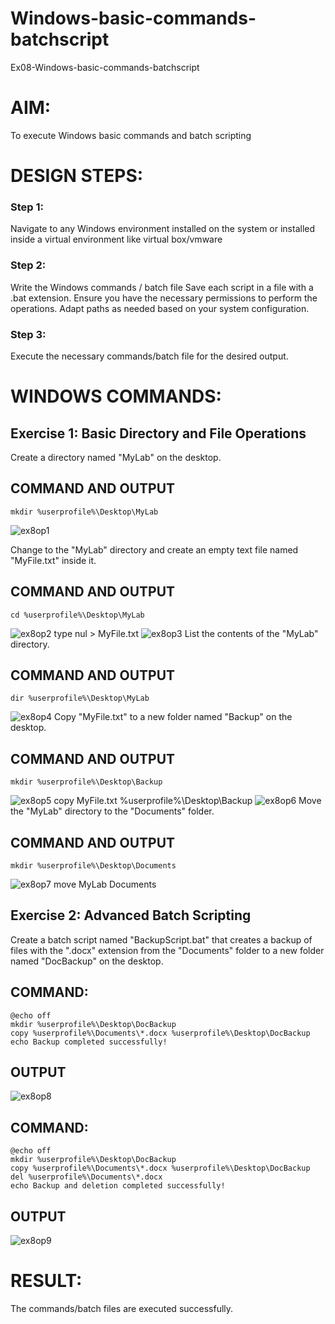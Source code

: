 # Windows-basic-commands-batchscript
Ex08-Windows-basic-commands-batchscript

# AIM:
To execute Windows basic commands and batch scripting

# DESIGN STEPS:

### Step 1:

Navigate to any Windows environment installed on the system or installed inside a virtual environment like virtual box/vmware 

### Step 2:

Write the Windows commands / batch file
Save each script in a file with a .bat extension.
Ensure you have the necessary permissions to perform the operations.
Adapt paths as needed based on your system configuration.
### Step 3:

Execute the necessary commands/batch file for the desired output. 




# WINDOWS COMMANDS:
## Exercise 1: Basic Directory and File Operations
Create a directory named "MyLab" on the desktop.


## COMMAND AND OUTPUT
```
mkdir %userprofile%\Desktop\MyLab
```
![ex8op1](https://github.com/Rithviknathan/Windows-basic-commands-batchscript/assets/148410509/983b92c5-927e-4594-bb9c-414eafbd5388)

Change to the "MyLab" directory and create an empty text file named "MyFile.txt" inside it.


## COMMAND AND OUTPUT
```
cd %userprofile%\Desktop\MyLab
```
![ex8op2](https://github.com/Rithviknathan/Windows-basic-commands-batchscript/assets/148410509/62cd5c3c-b3e9-4718-92f0-c9c4b3c5afe7)
type nul > MyFile.txt
![ex8op3](https://github.com/Rithviknathan/Windows-basic-commands-batchscript/assets/148410509/567f6dd8-1dca-4a1f-8b73-b8dbc412c15a)
List the contents of the "MyLab" directory.
## COMMAND AND OUTPUT
```
dir %userprofile%\Desktop\MyLab
```
![ex8op4](https://github.com/Rithviknathan/Windows-basic-commands-batchscript/assets/148410509/1b050a53-f233-4122-9f6c-c384a3c16a4b)
Copy "MyFile.txt" to a new folder named "Backup" on the desktop.

## COMMAND AND OUTPUT
```
mkdir %userprofile%\Desktop\Backup
```
![ex8op5](https://github.com/Rithviknathan/Windows-basic-commands-batchscript/assets/148410509/643757f7-cfd7-4157-91b7-18d666d816b9)
copy MyFile.txt %userprofile%\Desktop\Backup
![ex8op6](https://github.com/Rithviknathan/Windows-basic-commands-batchscript/assets/148410509/c93b410f-81e1-47b2-9a1d-d7075ec12067)
Move the "MyLab" directory to the "Documents" folder.
## COMMAND AND OUTPUT
```
mkdir %userprofile%\Desktop\Documents
```
![ex8op7](https://github.com/Rithviknathan/Windows-basic-commands-batchscript/assets/148410509/bdfe8c59-5ddb-422c-bf91-97ee1d72087e)
move MyLab Documents

## Exercise 2: Advanced Batch Scripting
Create a batch script named "BackupScript.bat" that creates a backup of files with the ".docx" extension from the "Documents" folder to a new folder named "DocBackup" on the desktop.
## COMMAND:
```
@echo off
mkdir %userprofile%\Desktop\DocBackup
copy %userprofile%\Documents\*.docx %userprofile%\Desktop\DocBackup
echo Backup completed successfully!
```
## OUTPUT
![ex8op8](https://github.com/Rithviknathan/Windows-basic-commands-batchscript/assets/148410509/21b870bf-e1a9-4ca9-87ed-6eea5c7e2fb8)
## COMMAND:
```
@echo off
mkdir %userprofile%\Desktop\DocBackup
copy %userprofile%\Documents\*.docx %userprofile%\Desktop\DocBackup
del %userprofile%\Documents\*.docx
echo Backup and deletion completed successfully!
```
## OUTPUT
![ex8op9](https://github.com/Rithviknathan/Windows-basic-commands-batchscript/assets/148410509/64c6818f-f8c5-4e8e-9bb4-6f59f2ec4d29)

# RESULT:
The commands/batch files are executed successfully.

